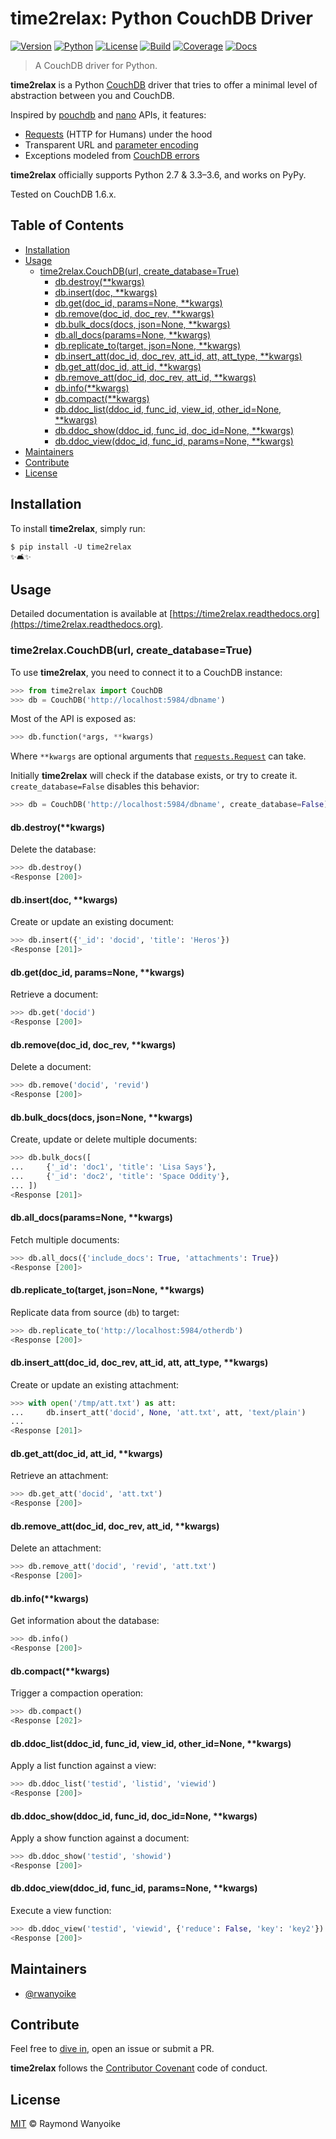 # time2relax: Python CouchDB Driver

[![Version](https://img.shields.io/pypi/v/time2relax.svg)](https://pypi.python.org/pypi/time2relax)
[![Python](https://img.shields.io/pypi/pyversions/time2relax.svg)](https://pypi.python.org/pypi/time2relax)
[![License](https://img.shields.io/pypi/l/time2relax.svg)](LICENSE)
[![Build](https://img.shields.io/travis/rwanyoike/time2relax.svg)](https://travis-ci.org/rwanyoike/time2relax)
[![Coverage](https://img.shields.io/codecov/c/gh/rwanyoike/time2relax.svg)](https://codecov.io/gh/rwanyoike/time2relax)
[![Docs](https://readthedocs.org/projects/time2relax/badge/?version=latest)](https://readthedocs.org/projects/time2relax/?badge=latest)

> A CouchDB driver for Python.

**time2relax** is a Python [CouchDB](http://couchdb.com/) driver that tries to offer a minimal level of abstraction between you and CouchDB.

Inspired by [pouchdb](https://github.com/pouchdb/pouchdb) and [nano](https://github.com/dscape/nano) APIs, it features:

* [Requests](https://github.com/kennethreitz/requests#feature-support) (HTTP for Humans) under the hood
* Transparent URL and [parameter encoding](https://wiki.apache.org/couchdb/HTTP_view_API#Querying_Options)
* Exceptions modeled from [CouchDB errors](http://docs.couchdb.org/en/1.6.1/api/basics.html#http-status-codes)

**time2relax** officially supports Python 2.7 & 3.3–3.6, and works on PyPy.

Tested on CouchDB 1.6.x.

## Table of Contents

* [Installation](#installation)
* [Usage](#usage)
  * [time2relax.CouchDB(url, create_database=True)](#time2relaxcouchdburl-create_databasetrue)
    * [db.destroy(**kwargs)](#dbdestroykwargs)
    * [db.insert(doc, **kwargs)](#dbinsertdoc-kwargs)
    * [db.get(doc_id, params=None, **kwargs)](#dbgetdoc_id-paramsnone-kwargs)
    * [db.remove(doc_id, doc_rev, **kwargs)](#dbremovedoc_id-doc_rev-kwargs)
    * [db.bulk_docs(docs, json=None, **kwargs)](#dbbulk_docsdocs-jsonnone-kwargs)
    * [db.all_docs(params=None, **kwargs)](#dball_docsparamsnone-kwargs)
    * [db.replicate_to(target, json=None, **kwargs)](#dbreplicate_totarget-jsonnone-kwargs)
    * [db.insert_att(doc_id, doc_rev, att_id, att, att_type, **kwargs)](#dbinsert_attdoc_id-doc_rev-att_id-att-att_type-kwargs)
    * [db.get_att(doc_id, att_id, **kwargs)](#dbget_attdoc_id-att_id-kwargs)
    * [db.remove_att(doc_id, doc_rev, att_id, **kwargs)](#dbremove_attdoc_id-doc_rev-att_id-kwargs)
    * [db.info(**kwargs)](#dbinfokwargs)
    * [db.compact(**kwargs)](#dbcompactkwargs)
    * [db.ddoc_list(ddoc_id, func_id, view_id, other_id=None, **kwargs)](#dbddoc_listddoc_id-func_id-view_id-other_idnone-kwargs)
    * [db.ddoc_show(ddoc_id, func_id, doc_id=None, **kwargs)](#dbddoc_showddoc_id-func_id-doc_idnone-kwargs)
    * [db.ddoc_view(ddoc_id, func_id, params=None, **kwargs)](#dbddoc_viewddoc_id-func_id-paramsnone-kwargs)
* [Maintainers](#maintainers)
* [Contribute](#contribute)
* [License](#license)

## Installation

To install **time2relax**, simply run:

```shell
$ pip install -U time2relax
✨🛋✨
```

## Usage

Detailed documentation is available at [https://time2relax.readthedocs.org](https://time2relax.readthedocs.org).

### time2relax.CouchDB(url, create_database=True)

To use **time2relax**, you need to connect it to a CouchDB instance:

```python
>>> from time2relax import CouchDB
>>> db = CouchDB('http://localhost:5984/dbname')
```

Most of the API is exposed as:

```python
>>> db.function(*args, **kwargs)
```

Where `**kwargs` are optional arguments that [`requests.Request`](https://requests.readthedocs.io/en/latest/api/#requests.Request) can take.

Initially **time2relax** will check if the database exists, or try to create it. `create_database=False` disables this behavior:

```python
>>> db = CouchDB('http://localhost:5984/dbname', create_database=False)
```

#### db.destroy(**kwargs)

Delete the database:

```python
>>> db.destroy()
<Response [200]>
```

#### db.insert(doc, **kwargs)

Create or update an existing document:

```python
>>> db.insert({'_id': 'docid', 'title': 'Heros'})
<Response [201]>
```

#### db.get(doc_id, params=None, **kwargs)

Retrieve a document:

```python
>>> db.get('docid')
<Response [200]>
```

#### db.remove(doc_id, doc_rev, **kwargs)

Delete a document:

```python
>>> db.remove('docid', 'revid')
<Response [200]>
```

#### db.bulk_docs(docs, json=None, **kwargs)

Create, update or delete multiple documents:

```python
>>> db.bulk_docs([
...     {'_id': 'doc1', 'title': 'Lisa Says'},
...     {'_id': 'doc2', 'title': 'Space Oddity'},
... ])
<Response [201]>
```

#### db.all_docs(params=None, **kwargs)

Fetch multiple documents:

```python
>>> db.all_docs({'include_docs': True, 'attachments': True})
<Response [200]>
```

#### db.replicate_to(target, json=None, **kwargs)

Replicate data from source (`db`) to target:

```python
>>> db.replicate_to('http://localhost:5984/otherdb')
<Response [200]>
```

#### db.insert_att(doc_id, doc_rev, att_id, att, att_type, **kwargs)

Create or update an existing attachment:

```python
>>> with open('/tmp/att.txt') as att:
...     db.insert_att('docid', None, 'att.txt', att, 'text/plain')
...
<Response [201]>
```

#### db.get_att(doc_id, att_id, **kwargs)

Retrieve an attachment:

```python
>>> db.get_att('docid', 'att.txt')
<Response [200]>
```

#### db.remove_att(doc_id, doc_rev, att_id, **kwargs)

Delete an attachment:

```python
>>> db.remove_att('docid', 'revid', 'att.txt')
<Response [200]>
```

#### db.info(**kwargs)

Get information about the database:

```python
>>> db.info()
<Response [200]>
```

#### db.compact(**kwargs)

Trigger a compaction operation:

```python
>>> db.compact()
<Response [202]>
```

#### db.ddoc_list(ddoc_id, func_id, view_id, other_id=None, **kwargs)

Apply a list function against a view:

```python
>>> db.ddoc_list('testid', 'listid', 'viewid')
<Response [200]>
```

#### db.ddoc_show(ddoc_id, func_id, doc_id=None, **kwargs)

Apply a show function against a document:

```python
>>> db.ddoc_show('testid', 'showid')
<Response [200]>
```

#### db.ddoc_view(ddoc_id, func_id, params=None, **kwargs)

Execute a view function:

```python
>>> db.ddoc_view('testid', 'viewid', {'reduce': False, 'key': 'key2'})
<Response [200]>
```

## Maintainers

- [@rwanyoike](https://github.com/rwanyoike)

## Contribute

Feel free to [dive in](https://time2relax.readthedocs.io/en/latest/contributing.html), open an issue or submit a PR.

**time2relax** follows the [Contributor Covenant](CODE_OF_CONDUCT.md) code of conduct.

## License

[MIT](LICENSE) © Raymond Wanyoike
